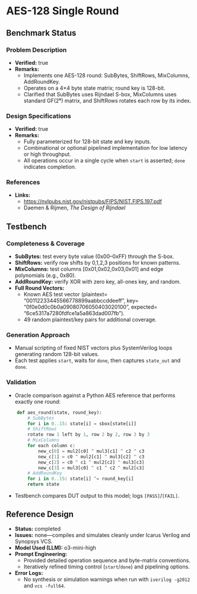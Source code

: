 # AES-128 Single Round

## Benchmark Status

### Problem Description
- **Verified:** true  
- **Remarks:**  
  - Implements one AES-128 round: SubBytes, ShiftRows, MixColumns, AddRoundKey.  
  - Operates on a 4×4 byte state matrix; round key is 128-bit.  
  - Clarified that SubBytes uses Rijndael S-box, MixColumns uses standard GF(2⁸) matrix, and ShiftRows rotates each row by its index.

### Design Specifications
- **Verified:** true  
- **Remarks:**  
  - Fully parameterized for 128-bit state and key inputs.  
  - Combinational or optional pipelined implementation for low latency or high throughput.  
  - All operations occur in a single cycle when `start` is asserted; `done` indicates completion.

### References
- **Links:**  
  - https://nvlpubs.nist.gov/nistpubs/FIPS/NIST.FIPS.197.pdf  
  - Daemen & Rijmen, *The Design of Rijndael*

## Testbench

### Completeness & Coverage
- **SubBytes:** test every byte value (0x00–0xFF) through the S-box.  
- **ShiftRows:** verify row shifts by 0,1,2,3 positions for known patterns.  
- **MixColumns:** test columns [0x01,0x02,0x03,0x01] and edge polynomials (e.g., 0x80).  
- **AddRoundKey:** verify XOR with zero key, all-ones key, and random.  
- **Full Round Vectors:**  
  - Known AES test vector (plaintext= “00112233445566778899aabbccddeeff”, key= “0f0e0d0c0b0a09080706050403020100”, expected= “6ce5317a7280fdfce1a5a863dad007fb”).  
  - 49 random plaintext/key pairs for additional coverage.  

### Generation Approach
- Manual scripting of fixed NIST vectors plus SystemVerilog loops generating random 128-bit values.  
- Each test applies `start`, waits for `done`, then captures `state_out` and `done`.

### Validation
- Oracle comparison against a Python AES reference that performs exactly one round:  
```python
    def aes_round(state, round_key):  
        # SubBytes  
        for i in 0..15: state[i] = sbox[state[i]]  
        # ShiftRows  
        rotate row 1 left by 1, row 2 by 2, row 3 by 3  
        # MixColumns  
        for each column c:  
            new_c[0] = mul2[c0] ^ mul3[c1] ^ c2 ^ c3  
            new_c[1] = c0 ^ mul2[c1] ^ mul3[c2] ^ c3  
            new_c[2] = c0 ^ c1 ^ mul2[c2] ^ mul3[c3]  
            new_c[3] = mul3[c0] ^ c1 ^ c2 ^ mul2[c3]  
        # AddRoundKey  
        for i in 0..15: state[i] ^= round_key[i]  
        return state
```  

- Testbench compares DUT output to this model; logs `[PASS]`/`[FAIL]`.

## Reference Design

- **Status:** completed  
- **Issues:** none—compiles and simulates cleanly under Icarus Verilog and Synopsys VCS.  
- **Model Used (LLM):** o3-mini-high 
- **Prompt Engineering:**  
  - Provided detailed operation sequence and byte-matrix conventions.  
  - Iteratively refined timing control (`start`/`done`) and pipelining options.  
- **Error Logs:**  
  - No synthesis or simulation warnings when run with `iverilog -g2012` and `vcs -full64`.  
